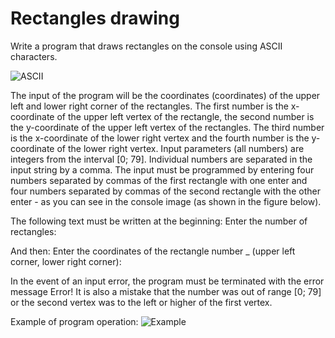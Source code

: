 # Rectangles drawing

Write a program that draws rectangles on the console using ASCII characters.

![ASCII](https://user-images.githubusercontent.com/92887696/174447177-332efb34-c412-42de-b27e-c2fe37e2c207.png)

The input of the program will be the coordinates (coordinates) of the upper left and lower right corner of the rectangles. The first number is the x-coordinate of the upper left vertex of the rectangle, the second number is the y-coordinate of the upper left vertex of the rectangles. The third number is the x-coordinate of the lower right vertex and the fourth number is the y-coordinate of the lower right vertex. Input parameters (all numbers) are integers from the interval [0; 79]. Individual numbers are separated in the input string by a comma. The input must be programmed by entering four numbers separated by commas of the first rectangle with one enter and four numbers separated by commas of the second rectangle with the other enter - as you can see in the console image (as shown in the figure below).

The following text must be written at the beginning:
Enter the number of rectangles:

And then:
Enter the coordinates of the rectangle number _ (upper left corner, lower right corner):

In the event of an input error, the program must be terminated with the error message Error! It is also a mistake that the number was out of range [0; 79] or the second vertex was to the left or higher of the first vertex.

Example of program operation: 
![Example](https://user-images.githubusercontent.com/92887696/174609654-4d90ba59-5e12-48ef-ad51-dee9963c0883.png)

